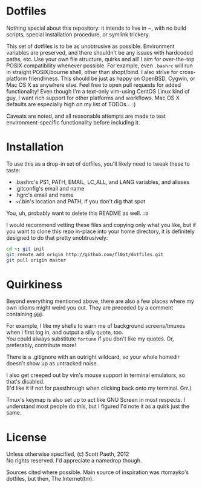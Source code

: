 Dotfiles
========

Nothing special about this repository: it intends to live in ~, with no build scripts, special installation procedure, or symlink trickery.

This set of dotfiles is to be as unobtrusive as possible. Environment variables are preserved, and there shouldn't be any issues with hardcoded paths, etc. Use your own file structure, quirks and all!
I aim for over-the-top POSIX compatibility whenever possible. For example, even ``.bashrc`` will run in straight POSIX/bourne shell, other than shopt/bind.
I also strive for cross-platform friendliness. This should be just as happy on OpenBSD, Cygwin, or Mac OS X as anywhere else.
Feel free to open pull requests for added functionality! Even though I'm a text-only vim-using CentOS Linux kind of guy, I want rich support for other platforms and workflows. Mac OS X defaults are especially high on my list of TODOs... :)

Caveats are noted, and all reasonable attempts are made to test environment-specific functionality before including it.

Installation
============

To use this as a drop-in set of dotfiles, you'll likely need to tweak these to taste:
 * .bashrc's PS1, PATH, EMAIL, LC_ALL, and LANG variables, and aliases
 * .gitconfig's email and name
 * .hgrc's email and name
 * ~/.bin's location and PATH, if you don't dig that spot

You, uh, probably want to delete this README as well. `:D`

I would recommend vetting these files and copying only what you like, but if you want to clone this repo in-place into your home directory, it is definitely designed to do that pretty unobtrusively:

```bash
cd ~; git init
git remote add origin http://github.com/fl0at/dotfiles.git
git pull origin master
```

Quirkiness
==========

Beyond everything mentioned above, there are also a few places where my own idioms might weird you out. They are preceded by a comment containing _`@@@`_.

For example, I like my shells to warn me of background screens/tmuxes when I first log in, and output a silly quote, too.  
You could always substitute `fortune` if you don't like my quotes.
Or, preferably, contribute more!

There is a .gitignore with an outright wildcard, so your whole homedir doesn't show up as untracked noise.

I also get creeped out by vim's mouse support in terminal emulators, so that's disabled.  
(I'd like it if not for passthrough when clicking back onto my terminal. Grr.)

Tmux's keymap is also set up to act like GNU Screen in most respects. I understand most people do this, but I figured I'd note it as a quirk just the same.

License
=======

Unless otherwise specified, (c) Scott Paeth, 2012  
No rights reserved. I'd appreciate a namedrop though.

Sources cited where possible. Main source of inspiration was rtomayko's dotfiles, but then, The Internet(tm).
